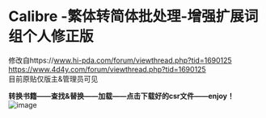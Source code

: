 # Calibre -繁体转简体批处理-增强扩展词组个人修正版
修改自https://www.hi-pda.com/forum/viewthread.php?tid=1690125  
https://www.4d4y.com/forum/viewthread.php?tid=1690125  
目前原贴仅版主&管理员可见  

<b>转换书籍——查找&替换——加载——点击下载好的csr文件——enjoy！</b>  
![image](https://wx3.sinaimg.cn/mw2000/a2a658d9gy1hiqnsp5eanj21ex0q74aa.jpg)
